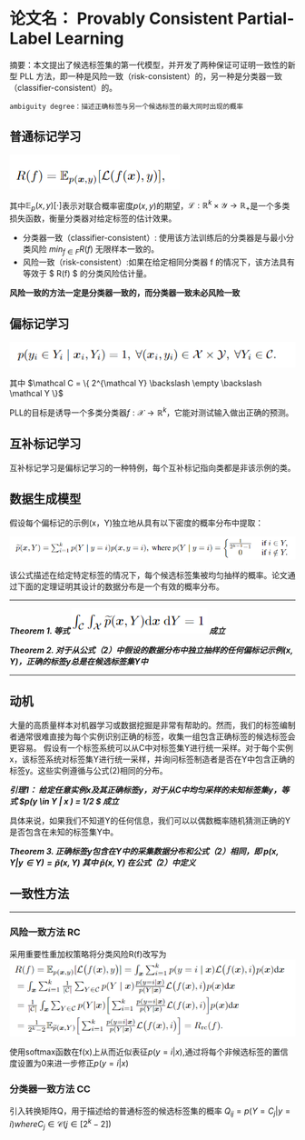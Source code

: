 
# 论文名： Provably Consistent Partial-Label Learning

摘要：本文提出了候选标签集的第一代模型，并开发了两种保证可证明一致性的新型 PLL 方法，即一种是风险一致（risk-consistent）的，另一种是分类器一致（classifier-consistent）的。

    ambiguity degree：描述正确标签与另一个候选标签的最大同时出现的概率

## 普通标记学习

![风险函数](./img/风险函数.png)

其中$\mathbb E_p(x,y)[\cdot]$表示对联合概率密度$p(x,y)$的期望，$\mathcal L:\mathbb R^k × \mathcal Y \to \mathbb R_+$是一个多类损失函数，衡量分类器对给定标签的估计效果。


* 分类器一致（classifier-consistent）: 使用该方法训练后的分类器是与最小分类风险 $min_{f \in F} R(f)$ 无限样本一致的。
* 风险一致（risk-consistent）:如果在给定相同分类器 f 的情况下，该方法具有等效于 $ R(f) $ 的分类风险估计量。

**风险一致的方法一定是分类器一致的，而分类器一致未必风险一致**

## 偏标记学习

![公式1](./img/公式1.png)

其中 $\mathcal C  = \{ 2^{\mathcal Y} \backslash \empty \backslash \mathcal Y \}$

PLL的目标是诱导一个多类分类器$f: \mathcal X \to \mathbb R^k$，它能对测试输入做出正确的预测。



## 互补标记学习

互补标记学习是偏标记学习的一种特例，每个互补标记指向类都是非该示例的类。


## 数据生成模型

假设每个偏标记的示例(x，Y)独立地从具有以下密度的概率分布中提取：

![公式2](./img/公式2.png)

该公式描述在给定特定标签的情况下，每个候选标签集被均匀抽样的概率。论文通过下面的定理证明其设计的数据分布是一个有效的概率分布。 
****

***Theorem 1. 等式 ![定理1](./img/定理1.jpg) 成立***  

***Theorem 2. 对于从公式（2）中假设的数据分布中独立抽样的任何偏标记示例(x, Y)，正确的标签y总是在候选标签集Y中***  
***

## 动机

大量的高质量样本对机器学习或数据挖掘是非常有帮助的。然而，我们的标签编制者通常很难直接为每个实例识别正确的标签，收集一组包含正确标签的候选标签会更容易。
假设有一个标签系统可以从C中对标签集Y进行统一采样。对于每个实例x，该标签系统对标签集Y进行统一采样，并询问标签制造者是否在Y中包含正确的标签y。这些实例遵循与公式(2)相同的分布。

***引理1： 给定任意实例x及其正确标签y，对于从C中均匀采样的未知标签集y，等式 $p(y \in Y | x ) = 1/2 $ 成立***

具体来说，如果我们不知道Y的任何信息，我们可以以偶数概率随机猜测正确的Y是否包含在未知的标签集Y中。


***Theorem 3. 正确标签y包含在Y中的采集数据分布和公式（2）相同，即 $p(x,Y | y \in Y) = \tilde p (x,Y)$ 其中 $\tilde p (x,Y)$ 在公式（2）中定义***  


## 一致性方法
***
### 风险一致方法 RC

采用重要性重加权策略将分类风险R(f)改写为
![公式2](./img/风险一致方法.png)

使用softmax函数在f(x)上从而近似表征$p(y=i | x)$,通过将每个非候选标签的置信度设置为0来进一步修正$p(y=i | x)$

### 分类器一致方法 CC
 
引入转换矩阵Q，用于描述给的普通标签的候选标签集的概率 $Q_{ij} = p(Y = C_j | y = i)  where  C_j \in \mathcal C (j \in [2^k - 2 ])$
